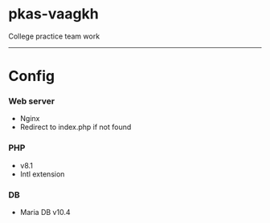 # pkas-vaagkh
College practice team work

---

# Config

### Web server
- Nginx
- Redirect to index.php if not found

### PHP
- v8.1
- Intl extension

### DB
- Maria DB v10.4
